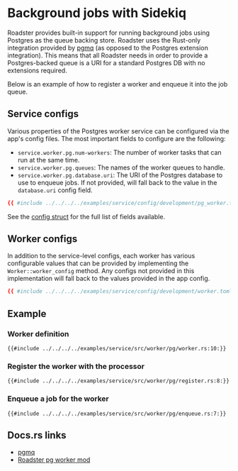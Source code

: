 # Background jobs with Sidekiq

Roadster provides built-in support for running background jobs using Postgres as the queue backing store. Roadster
uses the Rust-only integration provided by [pgmq](https://docs.rs/pgmq/) (as opposed to the Postgres extension
integration). This means that all Roadster needs in order to provide a Postgres-backed queue is a URI for a standard
Postgres DB with no extensions required.

Below is an example of how to register a worker and enqueue it into the job queue.

## Service configs

Various properties of the Postgres worker service can be configured via the app's config files. The most important
fields to configure are the following:

- `service.worker.pg.num-workers`: The number of worker tasks that can run at the same time.
- `service.worker.pg.queues`: The names of the worker queues to handle.
- `service.worker.pg.database.uri`: The URI of the Postgres database to use to enqueue jobs. If not provided, will fall
  back to the value in the `database.uri` config field.

```toml
{{ #include ../../../../examples/service/config/development/pg_worker.toml }}
```

See
the [config struct](https://docs.rs/roadster/latest/roadster/config/service/worker/pg/struct.PgWorkerServiceConfig.html)
for the full list of fields available.

## Worker configs

In addition to the service-level configs, each worker has various configurable values that can be provided
by implementing the `Worker::worker_config` method. Any configs not provided in this implementation will fall back
to the values provided in the app config.

```toml
{{ #include ../../../../examples/service/config/development/worker.toml }}
```

## Example

### Worker definition

```rust,ignore
{{#include ../../../../examples/service/src/worker/pg/worker.rs:10:}}
```

### Register the worker with the processor

```rust,ignore
{{#include ../../../../examples/service/src/worker/pg/register.rs:8:}}
```

### Enqueue a job for the worker

```rust,ignore
{{#include ../../../../examples/service/src/worker/pg/enqueue.rs:7:}}
```

## Docs.rs links

- [pgmq](https://docs.rs/pgmq/)
- [Roadster pg worker mod](https://docs.rs/roadster/latest/roadster/worker/backend/pg/index.html)
